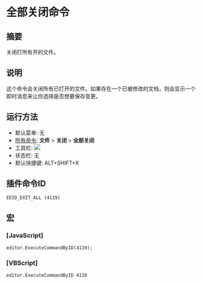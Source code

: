 # 全部关闭命令

## 摘要

关闭打所有开的文件。

## 说明

这个命令会关闭所有已打开的文件。如果存在一个已被修改的文档，则会显示一个即时消息来让你选择是否想要保存变更。

## 运行方法

- 默认菜单: 无
- [所有命令](../tools/all_commands): **文件** \> **关闭**
\> **全部关闭**
- 工具栏: ![](../../images/exitall..png)
- 状态栏: 无
- 默认快捷键: ALT+SHIFT+X

## 插件命令ID

```
EEID_EXIT_ALL (4119)
```

## 宏

### \[JavaScript\]

```
editor.ExecuteCommandByID(4119);
```

### \[VBScript\]

```
editor.ExecuteCommandByID 4119
```
